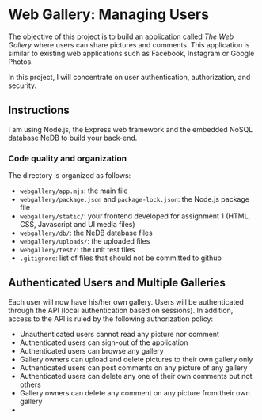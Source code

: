 # Web Gallery: Managing Users

The objective of this project is to build an application called _The Web Gallery_ where users can share
pictures and comments. This application is similar to existing web applications such as Facebook, Instagram
or Google Photos.

In this project, I will concentrate on user authentication, authorization, and security.

## Instructions

 I am using Node.js, the Express web framework and the embedded NoSQL database NeDB to build your back-end.

### Code quality and organization

The directory is organized as follows:

- `webgallery/app.mjs`: the main file
- `webgallery/package.json` and `package-lock.json`: the Node.js package file
- `webgallery/static/`: your frontend developed for assignment 1 (HTML, CSS, Javascript and UI media files)
- `webgallery/db/`: the NeDB database files
- `webgallery/uploads/`: the uploaded files
- `webgallery/test/`: the unit test files
- `.gitignore`: list of files that should not be committed to github

## Authenticated Users and Multiple Galleries

Each user will now have his/her own gallery. Users will be authenticated through the API (local authentication based on sessions).
In addition, access to the API is ruled by the following authorization policy:

- Unauthenticated users cannot read any picture nor comment
- Authenticated users can sign-out of the application
- Authenticated users can browse any gallery
- Gallery owners can upload and delete pictures to their own gallery only
- Authenticated users can post comments on any picture of any gallery
- Authenticated users can delete any one of their own comments but not others
- Gallery owners can delete any comment on any picture from their own gallery
- 
